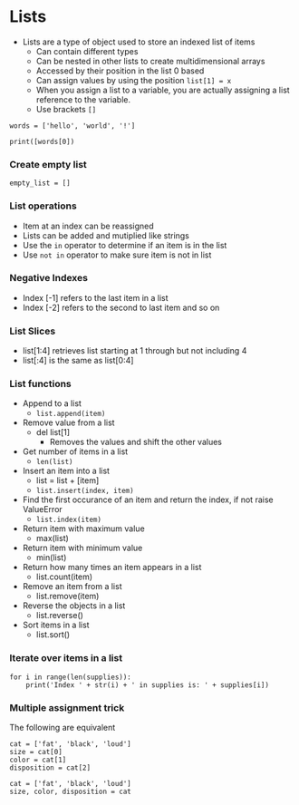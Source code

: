 # Lists

- Lists are a type of object used to store an indexed list of items
  - Can contain different types
  - Can be nested in other lists to create multidimensional arrays
  - Accessed by their position in the list 0 based
  - Can assign values by using the position `list[1] = x`
  - When you assign a list to a variable, you are actually assigning a list reference to the variable.
  - Use brackets `[]`

`words = ['hello', 'world', '!']`

`print([words[0])`

### Create empty list

`empty_list = []`

### List operations

- Item at an index can be reassigned
- Lists can be added and mutiplied like strings
- Use the `in` operator to determine if an item is in the list
- Use `not in` operator to make sure item is not in list

### Negative Indexes

- Index [-1] refers to the last item in a list
- Index [-2] refers to the second to last item and so on

### List Slices

- list[1:4] retrieves list starting at 1 through but not including 4
- list[:4] is the same as list[0:4]

### List functions

- Append to a list
  - `list.append(item)`
- Remove value from a list
  - del list[1]
    - Removes the values and shift the other values
- Get number of items in a list
  - `len(list)`
- Insert an item into a list
  - list = list + [item]
  - `list.insert(index, item)`
- Find the first occurance of an item and return the index, if not raise ValueError
  - `list.index(item)`
- Return item with maximum value
  - max(list)
- Return item with minimum value
  - min(list)
- Return how many times an item appears in a list
  - list.count(item)
- Remove an item from a list
  - list.remove(item)
- Reverse the objects in a list
  - list.reverse()
- Sort items in a list
  - list.sort()
  
### Iterate over items in a list

```
for i in range(len(supplies)):
    print('Index ' + str(i) + ' in supplies is: ' + supplies[i])
```

### Multiple assignment trick

The following are equivalent

```
cat = ['fat', 'black', 'loud']
size = cat[0]
color = cat[1]
disposition = cat[2]
```

```
cat = ['fat', 'black', 'loud']
size, color, disposition = cat
```

